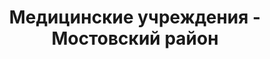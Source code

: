 ---
district_id: 4-11-0
district_name: Мостовский район
title: Медицинские учреждения - Мостовский район
---